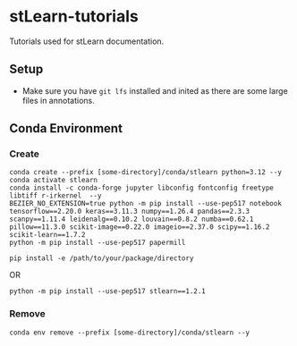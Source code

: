 # stLearn-tutorials
Tutorials used for stLearn documentation.

## Setup
* Make sure you have ```git lfs``` installed and inited as there are some large files in annotations.

## Conda Environment

### Create

```commandline
conda create --prefix [some-directory]/conda/stlearn python=3.12 --y
conda activate stlearn
conda install -c conda-forge jupyter libconfig fontconfig freetype libtiff r-irkernel  --y
BEZIER_NO_EXTENSION=true python -m pip install --use-pep517 notebook tensorflow==2.20.0 keras==3.11.3 numpy==1.26.4 pandas==2.3.3 scanpy==1.11.4 leidenalg==0.10.2 louvain==0.8.2 numba==0.62.1 pillow==11.3.0 scikit-image==0.22.0 imageio==2.37.0 scipy==1.16.2 scikit-learn==1.7.2
python -m pip install --use-pep517 papermill
```

```commandline
pip install -e /path/to/your/package/directory
```

OR

```commandline
python -m pip install --use-pep517 stlearn==1.2.1
```

### Remove

```commandline
conda env remove --prefix [some-directory]/conda/stlearn --y
```